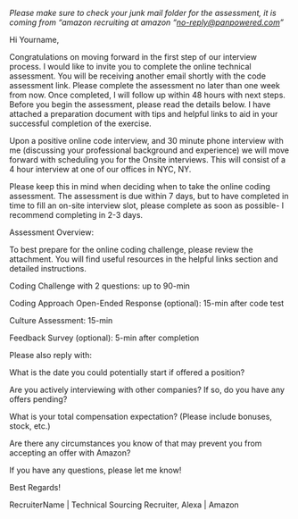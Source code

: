 *Please make sure to check your junk mail folder for the assessment, it is coming from “amazon recruiting at amazon “no-reply@panpowered.com”*

Hi Yourname,

Congratulations on moving forward in the first step of our interview process. I would like to invite you to complete the online technical assessment. You will be receiving another email shortly with the code assessment link. Please complete the assessment no later than one week from now. Once completed, I will follow up within 48 hours with next steps. Before you begin the assessment, please read the details below. I have attached a preparation document with tips and helpful links to aid in your successful completion of the exercise.

Upon a positive online code interview, and 30 minute phone interview with me (discussing your professional background and experience) we will move forward with scheduling you for the Onsite interviews. This will consist of a 4 hour interview at one of our offices in NYC, NY. 

Please keep this in mind when deciding when to take the online coding assessment. The assessment is due within 7 days, but to have completed in time to fill an on-site interview slot, please complete as soon as possible- I recommend completing in 2-3 days.

Assessment Overview:

To best prepare for the online coding challenge, please review the attachment. You will find useful resources in the helpful links section and detailed instructions.

Coding Challenge with 2 questions: up to 90-min

Coding Approach Open-Ended Response (optional): 15-min after code test

Culture Assessment: 15-min

Feedback Survey (optional): 5-min after completion

 

Please also reply with:

What is the date you could potentially start if offered a position?

Are you actively interviewing with other companies? If so, do you have any offers pending?

What is your total compensation expectation? (Please include bonuses, stock, etc.)

Are there any circumstances you know of that may prevent you from accepting an offer with Amazon?

 

If you have any questions, please let me know!
 

Best Regards!

RecruiterName | Technical Sourcing Recruiter, Alexa | Amazon
